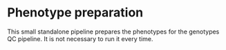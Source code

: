# Phenotype preparation

This small standalone pipeline prepares the phenotypes for the genotypes QC pipeline. It is not necessary to run it every time.
